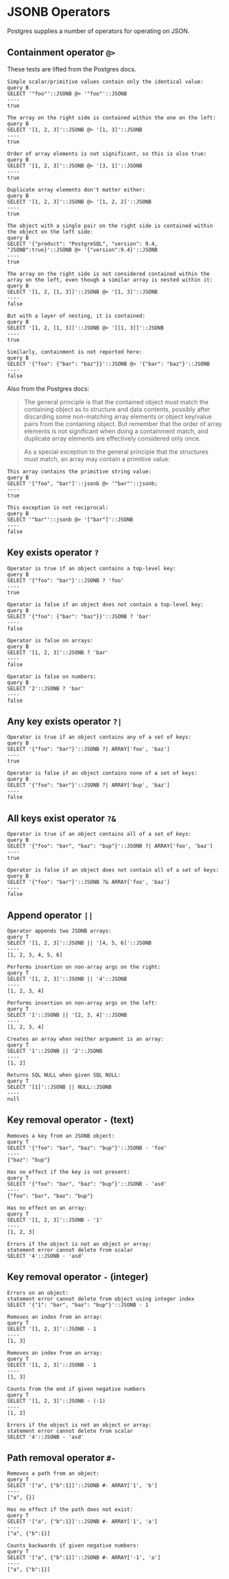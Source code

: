 # JSONB Operators

Postgres supplies a number of operators for operating on JSON.

## Containment operator `@>`

These tests are lifted from the Postgres docs.

    Simple scalar/primitive values contain only the identical value:
    query B
    SELECT '"foo"'::JSONB @> '"foo"'::JSONB
    ----
    true

    The array on the right side is contained within the one on the left:
    query B
    SELECT '[1, 2, 3]'::JSONB @> '[1, 3]'::JSONB
    ----
    true

    Order of array elements is not significant, so this is also true:
    query B
    SELECT '[1, 2, 3]'::JSONB @> '[3, 1]'::JSONB
    ----
    true

    Duplicate array elements don't matter either:
    query B
    SELECT '[1, 2, 3]'::JSONB @> '[1, 2, 2]'::JSONB
    ----
    true

    The object with a single pair on the right side is contained within the object on the left side:
    query B
    SELECT '{"product": "PostgreSQL", "version": 9.4, "JSONB":true}'::JSONB @> '{"version":9.4}'::JSONB
    ----
    true

    The array on the right side is not considered contained within the array on the left, even though a similar array is nested within it:
    query B
    SELECT '[1, 2, [1, 3]]'::JSONB @> '[1, 3]'::JSONB
    ----
    false

    But with a layer of nesting, it is contained:
    query B
    SELECT '[1, 2, [1, 3]]'::JSONB @> '[[1, 3]]'::JSONB
    ----
    true

    Similarly, containment is not reported here:
    query B
    SELECT '{"foo": {"bar": "baz"}}'::JSONB @> '{"bar": "baz"}'::JSONB
    ----
    false

Also from the Postgres docs:
>The general principle is that the contained object must match the containing
>object as to structure and data contents, possibly after discarding some
>non-matching array elements or object key/value pairs from the containing
>object. But remember that the order of array elements is not significant when
>doing a containment match, and duplicate array elements are effectively
>considered only once.

>As a special exception to the general principle that the structures must match, an array may contain a primitive value:

    This array contains the primitive string value:
    query B
    SELECT '["foo", "bar"]'::jsonb @> '"bar"'::jsonb;
    ----
    true

    This exception is not reciprocal:
    query B
    SELECT '"bar"'::jsonb @> '["bar"]'::JSONB
    ----
    false
    
## Key exists operator `?`

    Operator is true if an object contains a top-level key:
    query B
    SELECT '{"foo": "bar"}'::JSONB ? 'foo'
    ----
    true

    Operator is false if an object does not contain a top-level key:
    query B
    SELECT '{"foo": {"bar": "baz"}}'::JSONB ? 'bar'
    ----
    false

    Operator is false on arrays:
    query B
    SELECT '[1, 2, 3]'::JSONB ? 'bar'
    ----
    false

    Operator is false on numbers:
    query B
    SELECT '2'::JSONB ? 'bar'
    ----
    false

## Any key exists operator `?|`

    Operator is true if an object contains any of a set of keys:
    query B
    SELECT '{"foo": "bar"}'::JSONB ?| ARRAY['foo', 'baz']
    ----
    true

    Operator is false if an object contains none of a set of keys:
    query B
    SELECT '{"foo": "bar"}'::JSONB ?| ARRAY['bup', 'baz']
    ----
    false

## All keys exist operator `?&`

    Operator is true if an object contains all of a set of keys:
    query B
    SELECT '{"foo": "bar", "baz": "bup"}'::JSONB ?| ARRAY['foo', 'baz']
    ----
    true

    Operator is false if an object does not contain all of a set of keys:
    query B
    SELECT '{"foo": "bar"}'::JSONB ?& ARRAY['foo', 'baz']
    ----
    false

## Append operator `||`

    Operator appends two JSONB arrays:
    query T
    SELECT '[1, 2, 3]'::JSONB || '[4, 5, 6]'::JSONB
    ----
    [1, 2, 3, 4, 5, 6]

    Performs insertion on non-array args on the right:
    query T
    SELECT '[1, 2, 3]'::JSONB || '4'::JSONB
    ----
    [1, 2, 3, 4]

    Performs insertion on non-array args on the left:
    query T
    SELECT '1'::JSONB || '[2, 3, 4]'::JSONB
    ----
    [1, 2, 3, 4]

    Creates an array when neither argument is an array:
    query T
    SELECT '1'::JSONB || '2'::JSONB
    ----
    [1, 2]

    Returns SQL NULL when given SQL NULL:
    query T
    SELECT '[1]'::JSONB || NULL::JSONB
    ----
    null

## Key removal operator `-` (text)

    Removes a key from an JSONB object:
    query T
    SELECT '{"foo": "bar", "baz": "bup"}'::JSONB - 'foo'
    ----
    {"baz": "bup"}

    Has no effect if the key is not present:
    query T
    SELECT '{"foo": "bar", "baz": "bup"}'::JSONB - 'asd'
    ----
    {"foo": "bar", "baz": "bup"}

    Has no effect on an array:
    query T
    SELECT '[1, 2, 3]'::JSONB - '1'
    ----
    [1, 2, 3]

    Errors if the object is not an object or array:
    statement error cannot delete from scalar
    SELECT '4'::JSONB - 'asd'

## Key removal operator `-` (integer)

    Errors on an object:
    statement error cannot delete from object using integer index
    SELECT '{"1": "bar", "baz": "bup"}'::JSONB - 1

    Removes an index from an array:
    query T
    SELECT '[1, 2, 3]'::JSONB - 1
    ----
    [1, 3]

    Removes an index from an array:
    query T
    SELECT '[1, 2, 3]'::JSONB - 1
    ----
    [1, 3]

    Counts from the end if given negative numbers
    query T
    SELECT '[1, 2, 3]'::JSONB - (-1)
    ----
    [1, 2]

    Errors if the object is not an object or array:
    statement error cannot delete from scalar
    SELECT '4'::JSONB - 'asd'

## Path removal operator `#-`

    Removes a path from an object:
    query T
    SELECT '["a", {"b":1}]'::JSONB #- ARRAY['1', 'b']
    ----
    ["a", {}]

    Has no effect if the path does not exist:
    query T
    SELECT '["a", {"b":1}]'::JSONB #- ARRAY['1', 'a']
    ----
    ["a", {"b":1}]

    Counts backwards if given negative numbers:
    query T
    SELECT '["a", {"b":1}]'::JSONB #- ARRAY['-1', 'a']
    ----
    ["a", {"b":1}]